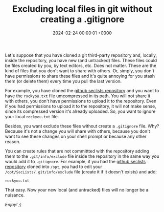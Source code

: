 ﻿---
title: Excluding local files in git without creating a .gitignore
date: 2024-02-24 00:00:01 +0000
categories: [programming, git]
tags: [programming, git]
---

Let's suppose that you have cloned a git third-party repository and, locally, inside the repository, you have new (and untracked) files.
These files could be files created by you, by text editors, etc.
Does not matter.
These are the kind of files that you don't want to share with others.
Or, simply, you don't have permissions to share these files and it's quite annoying for you stash them (or delete them) every time you pull the last version.

For example, you have cloned the [github seclists repository](https://github.com/danielmiessler/SecLists) and you want to have the `rockyou.txt` file umcompressed in its path.
You will not share it with others, you don't have permissions to upload it to the repository. 
Even if you had permissions to upload it to the repository, it will not make sense, since its compressed version it's already uploaded.
So, you want to ignore your local `rockyou.txt` file.

Besides, you want exclude these files without create a `.gitignore` file.
Why?
Because it's not a change you will share with others, because you don't want to see these changes on your shell prompt or because any other reason.

You can create rules that are not committted with the repository adding them to the `.git/info/exclude` file inside the repository in the same way you would add it to `.gitignore`.
For example, if you had the [github seclists repository](https://github.com/danielmiessler/SecLists) cloned into `/opt`, you had to edit your `/opt/SecLists/.git/info/exclude` file (create it if it doesn't exists) and add:

```
rockyou.txt
```

That easy. 
Now your new local (and untracked) files will no longer be a nuisance.

*Enjoy! ;)*